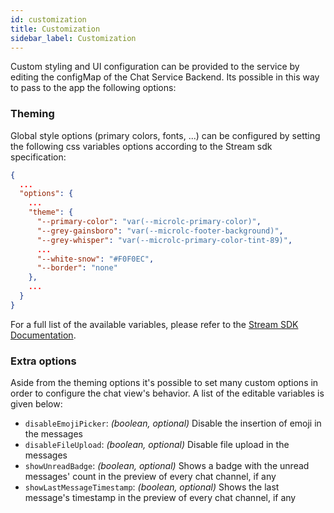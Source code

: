 ```yaml
---
id: customization
title: Customization
sidebar_label: Customization
---
```




Custom styling and UI configuration can be provided to the service by editing the configMap of the Chat Service Backend.
Its possible in  this way to pass to the app the following options:

### Theming

Global style options (primary colors, fonts, ...) can be configured by setting the following css variables options according to the Stream sdk specification: 

```json
{
  ...
  "options": {
    ...
    "theme": {
      "--primary-color": "var(--microlc-primary-color)",
      "--grey-gainsboro": "var(--microlc-footer-background)",
      "--grey-whisper": "var(--microlc-primary-color-tint-89)",
      ...
      "--white-snow": "#F0F0EC",
      "--border": "none"
    },
    ...
  }
}
```

For a full list of the available variables, please refer to the [Stream SDK Documentation](https://getstream.io/chat/docs/sdk/react/customization/css_and_theming/#css-variables).

### Extra options

Aside from the theming options it's possible to set many custom options in order to configure the chat view's behavior. A list of the editable variables is given below:

- `disableEmojiPicker`: *(boolean, optional)* Disable the insertion of emoji in the messages
- `disableFileUpload`: *(boolean, optional)* Disable file upload in the messages
- `showUnreadBadge`: *(boolean, optional)* Shows a badge with the unread messages' count in the preview of every chat channel, if any 
- `showLastMessageTimestamp`: *(boolean, optional)*  Shows the last message's timestamp in the preview of every chat channel, if any
